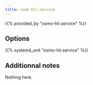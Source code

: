 ```yaml
---
title: osmo-hlr.service
---
```


{{% provided_by "osmo-hlr.service" %}}

## Options

{{% systemd_unit "osmo-hlr.service" %}}

## Additionnal notes

Nothing here.